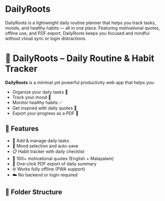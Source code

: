 # DailyRoots
DailyRoots is a lightweight daily routine planner that helps you track tasks, moods, and healthy habits — all in one place. Featuring motivational quotes, offline use, and PDF export, DailyRoots keeps you focused and mindful without cloud sync or login distractions.
# 🌱 DailyRoots – Daily Routine & Habit Tracker

**DailyRoots** is a minimal yet powerful productivity web app that helps you:
- Organize your daily tasks 📝
- Track your mood 🧠
- Monitor healthy habits ✅
- Get inspired with daily quotes 💬
- Export your progress as a PDF 📄

## 🚀 Features

- 📅 Add & manage daily tasks
- 🧠 Mood selection and auto-save
- 📋 Habit tracker with daily checklist
- 💬 100+ motivational quotes (English + Malayalam)
- 📄 One-click PDF export of daily summary
- 🌐 Works fully offline (PWA support)
- ☁️ No backend or login required

## 📁 Folder Structure

